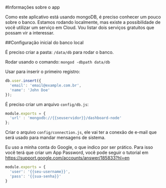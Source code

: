 #Informações sobre o app

Como este aplicativo está usando mongoDB, é preciso conhecer um pouco sobre o banco. Estamos rodando localmente, mas existe a possibilidade de você utilizar um serviço em Cloud. Vou listar dois serviços gratuitos que possam vir a interessar.

##Configuração inicial do banco local

É preciso criar a pasta: ``/data/db`` para rodar o banco.

Rodar usando o comando: ``mongod -dbpath data/db``

Usar para inserir o primeiro registro:

```javascript
db.user.insert({
  'email': 'email@example.com.br',
  'name': 'John Doe'
});
```
É preciso criar um arquivo ``config/db.js``:

```javascript
module.exports = {
  'url' : 'mongodb://{{seuservidor}}/dashboard-node'
};
```

Criar o arquivo ``config/connection.js``, ele vai ter a conexão de e-mail que será usado para mandar mensagens de sistema.

Eu uso a minha conta do Google, o que indico por ser prático. Para isso você terá que criar um App Password, você pode seguir o tutorial em https://support.google.com/accounts/answer/185833?hl=en

```javascript
module.exports = {
  'user': '{{seu-username}}',
  'pass': '{{sua-senha}}'
}
```

